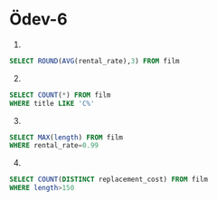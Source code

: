 # Ödev-6
1.
```sql
SELECT ROUND(AVG(rental_rate),3) FROM film
```
2.
```sql
SELECT COUNT(*) FROM film
WHERE title LIKE 'C%'
```
3.
```sql
SELECT MAX(length) FROM film
WHERE rental_rate=0.99
```
4.
```sql
SELECT COUNT(DISTINCT replacement_cost) FROM film
WHERE length>150
```
